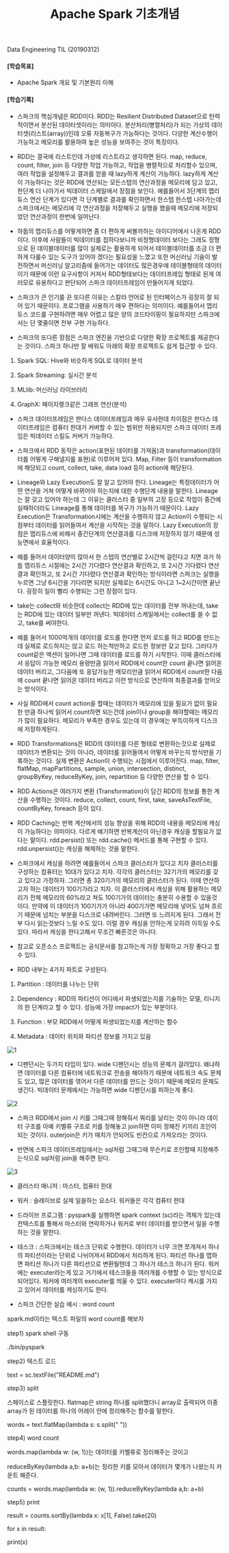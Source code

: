 ﻿---
layout: post
title: "Apache Spark 기초개념"
tags: [Data Engineering]
comments: true
---

Data Engineering TIL (20190312)


#### [학습목표]


- Apache Spark 개요 및 기본원리 이해


#### [학습기록]


- 스파크의 핵심개념은 RDD이다. RDD는 Resilient Distributed Dataset으로 탄력적이면서 분산된 데이터셋이라는 의미이다. 분산처리(병렬처리)가 되는 가상의 데이터셋(리스트(array))인데 오류 자동복구가 가능하다는 것이다. 다양한 계산수행이 가능하고 메모리를 활용하여 높은 성능을 보여주는 것이 특징이다.


- RDD는 결국에 리스트인데 가상에 리스트라고 생각하면 된다. map, reduce, count, filter, join 등 다양한 작업 가능하고, 작업을 병렬적으로 처리할수 있으며, 여러 작업을 설정해두고 결과를 얻을 때 lazy하게 계산이 가능하다. lazy하게 계산이 가능하다는 것은 RDD에 연산되는 모든스텝의 연산과정을 메모리에 담고 있고, 한단계 더 나아가서 빅데이터 스케일에서 장점을 보인다. 예를들어서 3단계의 맵리듀스 연산 단계가 있다면 각 단계별로 결과를 확인하면서 한스텝 한스텝 나아가는데 스파크에서는 메모리에 각 연산과정을 저장해두고 실행을 했을때 메모리에 저장되었던 연산과정이 한번에 일어난다.


- 하둡의 맵리듀스를 어떻게하면 좀 더 편하게 써볼까하는 아이디어에서 나온게 RDD이다. 이후에 사람들이 빅데이터를 접하다보니까 비정형데이터 보다는 그래도 정형으로 된 데이블데이터를 많이 실제로는 활용하게 되어서 테이블데이터를 조금 더 편하게 다룰수 있는 도구가 있어야 겠다는 필요성을 느꼈고 또한 머신러닝 기술이 발전하면서 머신러닝 알고리즘에 들어가는 데이터도 많은경우에 테이블형태의 데이터이기 때문에 이런 요구사항이 커져서 RDD형태보다는 데이터프레임 형태로 된게 여러모로 유용하다고 판단되어 스파크 데이터프레임이 만들어지게 되었다.


- 스파크가 큰 인기를 끈 또다른 이유는 스칼라 언어로 된 인터페이스가 굉장히 잘 되어 있기 때문이다. 프로그램을 사용하기 매우 편하다는 의미이다. 예를들어서 맵리듀스 코드를 구현하려면 매우 어렵고 많은 양의 코드타이핑이 필요하지만 스파크에서는 단 몇줄이면 전부 구현 가능하다.


- 스파크의 또다른 장점은 스파크 엔진을 기반으로 다양한 확장 프로젝트를 제공한다는 것이다. 스파크 하나만 잘 배워도 아래의 확장 프로젝트도 쉽게 접근할 수 있다.

1) Spark SQL: Hive와 비슷하게 SQL로 데이터 분석

2) Spark Streaming: 실시간 분석

3) MLlib: 머신러닝 라이브러리

4) GraphX: 페이지랭크같은 그래프 연산(분석)


- 스파크 데이터프레임은 판다스 데이터프레임과 매우 유사한데 차이점은 판다스 데이터프레임은 컴퓨터 한대가 커버할 수 있는 범위만 허용되지만 스파크 데이터 프레임은 빅데이터 스킬도 커버가 가능하다.


- 스파크에서 RDD 동작은 action(표현된 데이터를 가져옴)과 transformation(데이터를 어떻게 구해낼지를 표현)로 이루어져 있다. Map, Filter 등이 transformation에 해당되고 count, collect, take, data load 등이 action에 해당된다.


- Lineage와 Lazy Execution도 잘 알고 있어야 한다. Lineage는 특정데이터가 어떤 연산을 거쳐 어떻게 바뀌어야 하는지에 대한 수행단계 내용을 말한다. Lineage는 잘 갖고 있어야 하는데 그 이유는 클러스터 중 일부의 고장 등으로 작업이 중간에 실패하더라도 Lineage를 통해 데이터를 복구가 가능하기 때문이다. Lazy Execution은 Transformation시에는 계산을 수행하지 않고 Action이 수행되는 시점부터 데이터를 읽어들여서 계산을 시작하는 것을 말하다. Lazy Execution의 장점은 맵리듀스에 비해서 중간단계의 연산결과를 디스크에 저장하지 않기 때문에 성능면에서 효율적이다.


- 예를 들어서 데이터양이 많아서 한 스텝의 연산별로 2시간씩 걸린다고 치면 과거 하둡 맵리듀스 시절에는 2시간 기다렸다 연산결과 확인하고, 또 2시간 기다렸다 연산결과 확인하고, 또 2시간 기다렸다 연산결과 확인하는 방식이라면 스파크는 실행을 누르면 그냥 6시간을 기다리면 되지만 실제로는 6시간도 아니고 1~2시간이면 끝난다. 굉장히 일이 빨리 수행되는 그런 장점이 있다.


- take는 collect와 비슷한데 collect는 RDD에 있는 데이터를 전부 꺼내는데, take는 RDD에 있는 데이터 일부만 꺼낸다. 빅데이터 스케일에서는 collect를 쓸 수 없고, take를 써야한다.


- 예를 들어서 1000억개의 데이터를 로드를 한다면 먼저 로드를 하고 RDD를 만드는데 실제로 로드하지는 않고 로드 하는척만하고 로드한 정보만 갖고 있다. 그러다가 count같은 액션이 일어나면 그때 데이터를 로드를 하기 시작한다. 이때 클러스터에서 응답이 가능한 메모리 용량만큼 읽어서 RDD에서 count한 count 끝나면 읽어온 데이터 버리고, 그다음에 또 응답가능한 메모리만큼 읽어서 RDD에서 count한 다음에 count 끝나면 읽어온 데이터 버리고 이런 방식으로 연산하여 최종결과를 얻어오는 방식이다.


- 사실 RDD에서 count action을 할때는 데이터가 메모리에 있을 필요가 없이 필요한 만큼 하나씩 읽어서 count하면 되는건데 join이나 group을 해야할때는 메모리가 많이 필요하다. 메모리가 부족한 경우도 있는데 이 경우에는 부득이하게 디스크에 저장하게된다.


- RDD Transformations은 RDD의 데이터를 다른 형태로 변환하는것으로 실제로 데이터가 변환되는 것이 아니라, 데이터를 읽어들여서 어떻게 바꾸는지 방식만을 기록하는 것이다. 실제 변환은 Action이 수행되는 시점에서 이루어진다. map, filter, flatMap, mapPartitions, sample, union, intersection, distinct, groupByKey, reduceByKey, join, repartition 등 다양한 연산을 할 수 있다.


- RDD Actions은 여러가지 변환 (Transformation)이 담긴 RDD의 정보를 통한 계산을 수행하는 것이다. reduce, collect, count, first, take, saveAsTextFile, countByKey, foreach 등이 있다.


- RDD Caching는 반복 계산에서의 성능 향상을 위해 RDD의 내용을 메모리에 캐싱이 가능하다는 의미이다. 다르게 얘기하면 반복계산이 아닌경우 캐싱을 할필요가 없다는 말이다. rdd.persist() 또는 rdd.cache() 메서드를 통해 구현할 수 있다. rdd.unpersist()는 캐싱을 해제하는 것을 말한다.


- 스파크에서 캐싱을 하려면 예를들어서 스파크 클러스터가 있다고 치자 클러스터를 구성하는 컴퓨터는 10대가 있다고 치자. 각각의 클러스터는 32기가의 메모리를 갖고 있다고 가정하자. 그러면 총 320기가의 메모리의 클러스터가 된다. 이때 연산하고자 하는 데이터가 100기가라고 치자. 이 클러스터에서 캐싱을 위해 활용하는 메모리가 전체 메모리의 60%라고 쳐도 100기가의 데이터는 충분히 수용할 수 있을것이다. 만약에 이 데이터가 100기가가 아니라 400기가면 메모리에 넣어도 넘쳐 흐르기 때문에 넘치는 부분을 디스크로 내려버린다. 그러면 또 느려지게 된다. 그래서 전부 다시 읽는것보다 느릴 수도 있다. 이럴 경우 캐싱을 안하는게 오히려 이득일 수도 있다. 따라서 캐싱을 한다고해서 무조건 빠른것은 아니다.


- 참고로 오픈소스 프로젝트는 공식문서를 참고하는게 가장 정확하고 가장 좋다고 할 수 있다.

- RDD 내부는 4가지 파트로 구성된다.

1) Partition : 데이터를 나누는 단위

2) Dependency : RDD의 파티션이 어디에서 파생되었는지를 기술하는 모델, 리니지의 한 단계라고 할 수 있다. 성능에 가장 impact가 있는 부분이다.

3) Function : 부모 RDD에서 어떻게 파생되었는지를 계산하는 함수

4) Metadata : 데이터 위치와 파티션 정보를 가지고 있음

![1](https://user-images.githubusercontent.com/41605276/54258642-9c427700-45a6-11e9-9d1e-eb3cedba7442.png)

- 디펜던시는 두가지 타입이 있다. wide 디펜던시는 성능의 문제가 걸려있다. 왜냐하면 데이터를 다른 컴퓨터에 네트워크로 전송을 해야하기 때문에 네트워크 속도 문제도 있고, 많은 데이터를 엮어서 다른 데이터를 만드는 것이기 때문에 메모리 문제도 생긴다. 빅데이터 문제에서는 가능하면 wide 디펜던시를 피하는게 좋다.

![2](https://user-images.githubusercontent.com/41605276/54258651-a3698500-45a6-11e9-999a-2ebd28b0ad79.png)

- 스파크 RDD에서 join 시 키를 그때그때 정해줘서 쿼리를 날리는 것이 아니라 데이터 구조를 아예 키벨류 구조로 키를 정해놓고 join하면 이미 정해진 키끼리 조인이 되는 것이다. outerjoin은 키가 매치가 안되어도 빈칸으로 가져오라는 것이다.


- 반면에 스파크 데이터프레임에서는 sql처럼 그때그때 무슨키로 조인할때 지정해주는식으로 sql처럼 join을 해주면 된다.

![3](https://user-images.githubusercontent.com/41605276/54258661-aa909300-45a6-11e9-98d9-b3adf047bd33.png)

- 클러스터 매니저 : 마스터, 컴퓨터 한대


- 워커 : 슬레이브로 실제 일을하는 요소다. 워커들은 각각 컴퓨터 한대


- 드라이브 프로그램 : pyspark를 실행하면 spark context (sc)라는 객체가 있는데 컨텍스트를 통해서 마스터와 연락하거나 워커로 부터 데이터를 받으면서 일을 수행하는 것을 말한다. 


- 테스크 : 스파크에서는 테스크 단위로 수행한다. 데이터가 너무 크면 쪼개져서 하나의 파티션이라는 단위로 나뉘어져서 RDD에서 처리하게 된다. 파티션 하나를 맵하면 파티션 하나가 다른 파티션으로 변환될텐데 그 하나가 테스크 하나가 된다. 워커에는 executer라는게 있고 거기에서 테스크들을 여러개를 수행할 수 있는 방식으로 되어있다. 워커에 여러개의 executer를 띄울 수 있다. executer마다 캐시를 가지고 있어서 데이터를 캐싱하기도 한다.

- 스파크 간단한 실습 예시 : word count

spark.md이라는 텍스트 파일의 word count를 해보자

step1) spark shell 구동

./bin/pyspark

step2) 텍스트 로드

text = sc.textFile("README.md")

step3) split

스페이스로 스플릿한다. flatmap은 string 하나를 split했더니 array로 출력되어 이중array가 된 데이터를 하나의 어레이 안에 정리해주는 함수를 말한다. 

words = text.flatMap(lambda s: s.split(" "))

step4) word count

words.map(lambda w: (w, 1))는 데이터를 키벨류로 정리해주는 것이고

reduceByKey(lambda a,b: a+b)는 정리한 키를 모아서 데이터가 몇개가 나왔는지 카운트 해준다.

counts = words.map(lambda w: (w, 1)).reduceByKey(lambda a,b: a+b)

step5) print

result = counts.sortBy(lambda x: x[1], False).take(20)

for x in result:

print(x)
